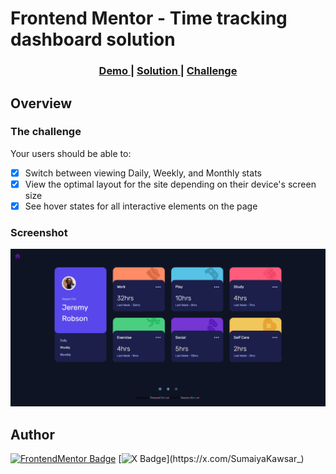 # Frontend Mentor -  Time tracking dashboard solution

<div align="center">
  <h3>
    <a href="https://sumaiyakawsar.github.io/frontend-mentor-challenges-using-react/#/project17">
      Demo
    </a>
    <span> | </span>
    <a href="https://github.com/sumaiyakawsar/frontend-mentor-challenges-using-react/tree/main/src/pages/17-time-tracking-dashboard">
      Solution
    </a>
    <span> | </span>
    <a href="https://www.frontendmentor.io/challenges/time-tracking-dashboard-UIQ7167Jw">
      Challenge
    </a>
  </h3>
</div>
 

 

## Overview

### The challenge

Your users should be able to:

- [x] Switch between viewing Daily, Weekly, and Monthly stats
- [x] View the optimal layout for the site depending on their device's screen size
- [x] See hover states for all interactive elements on the page

### Screenshot

![Screenshot](../homepage/images/project17-time-tracking-dashboard.png)

 

   
## Author

[![FrontendMentor Badge](https://img.shields.io/badge/-_SumaiyaKawsar_-3F54A3?style=plastic&labelColor=3F54A3&logo=frontend-mentor&logoColor=white&link=https://www.frontendmentor.io/profile/sumaiyakawsar)](https://www.frontendmentor.io/profile/sumaiyakawsar) [![X Badge](https://img.shields.io/badge/-_SumaiyaKawsar_-black?style=plastic&labelColor=black&logo=X&logoColor=white&link=https://x.com/SumaiyaKawsar_)](https://x.com/SumaiyaKawsar_)